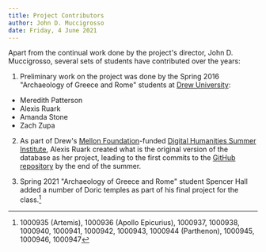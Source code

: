 ```yaml
---
title: Project Contributors
author: John D. Muccigrosso
date: Friday, 4 June 2021
---
```


Apart from the continual work done by the project's director, John D. Muccigrosso, several sets of students have contributed over the years:

1. Preliminary work on the project was done by the Spring 2016 "Archaeology of Greece and Rome" students at [Drew University](https://www.drew.edu/):

- Meredith Patterson
- Alexis Ruark
- Amanda Stone
- Zach Zupa

2. As part of Drew's [Mellon Foundation](https://mellon.org)-funded [Digital Humanities Summer Institute](http://www.drew.edu/digital-humanities/about-us/summer-institute/), Alexis Ruark created what is the original version of the database as her project, leading to the first commits to the [GitHub repository](https://github.com/Jmuccigr/temples/) by the end of the summer.

3. Spring 2021 "Archaeology of Greece and Rome" student Spencer Hall added a number of Doric temples as part of his final project for the class.[^Hall]

[^Hall]: 1000935 (Artemis), 1000936 (Apollo Epicurius), 1000937, 1000938, 1000940, 1000941, 1000942, 1000943, 1000944 (Parthenon), 1000945, 1000946, 1000947
